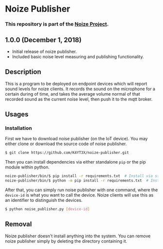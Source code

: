 # Noize Publisher

### This repository is part of the [Noize Project](https://github.com/Thayallan-S/noize).

## 1.0.0 (December 1, 2018)

- Initial release of noize publisher.
- Included basic noise level measuring and publishing functionality.

## Description

This is a program to be deployed on endpoint devices which will report sound levels for noize clients. It records the sound on the microphone for a certain during of time, and takes the average volume normal of that recorded sound as the current noise level, then push it to the mqtt broker.

## Usages

### Installation

First we have to download noise publisher (on the IoT device). You may either clone or download the source code of noise publisher.

```bash
$ git clone https://github.com/K4YT3X/noize-publisher.git
```

Then you can install dependencies via either standalone `pip` or the pip module within python.

```bash
noize-publisher/bin/$ pip install -r requirements.txt  # Install via standalone pip
noize-publisher/bin/$ python -m pip install -r requirements.txt  # Install via python pip module
```

After that, you can simply run noise publisher with one command, where the `device-id` is what you want to call the device. Noize clients will use this as an identifier to distinguish the devices.

```bash
$ python noise_publisher.py [device-id]
```

## Removal

Noize publisher doesn't install anything into the system. You can remove noize publisher simply by deleting the directory containing it.